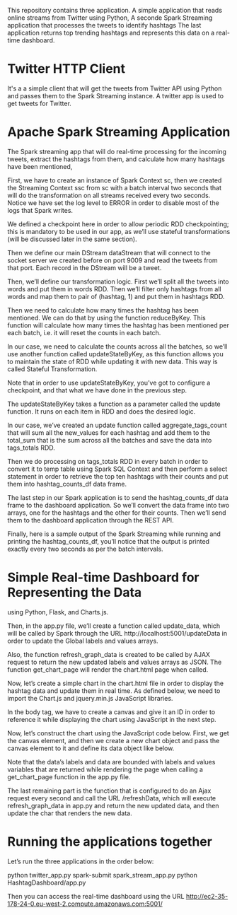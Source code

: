 This repository contains three application.
A simple application that reads online streams from Twitter using Python,
A seconde Spark Streaming application that processes the tweets to identify hashtags
The last application returns top trending hashtags and represents this data on a real-time dashboard.



# Twitter HTTP Client
It's a a simple client that will get the tweets from Twitter API using Python 
and passes them to the Spark Streaming instance.
A twitter app is used to get tweets for Twitter.


# Apache Spark Streaming Application

The Spark streaming app that will do real-time processing for the incoming tweets, extract the hashtags from them, and calculate how many hashtags have been mentioned,

First, we have to create an instance of Spark Context sc, then we created the Streaming Context ssc from sc with a batch interval two seconds that will do the transformation on all streams received every two seconds. Notice we have set the log level to ERROR in order to disable most of the logs that Spark writes.

We defined a checkpoint here in order to allow periodic RDD checkpointing; this is mandatory to be used in our app, as we’ll use stateful transformations (will be discussed later in the same section).

Then we define our main DStream dataStream that will connect to the socket server we created before on port 9009 and read the tweets from that port. Each record in the DStream will be a tweet.


Then, we’ll define our transformation logic. First we’ll split all the tweets into words and put them in words RDD. Then we’ll filter only hashtags from all words and map them to pair of (hashtag, 1) and put them in hashtags RDD.

Then we need to calculate how many times the hashtag has been mentioned. We can do that by using the function reduceByKey. This function will calculate how many times the hashtag has been mentioned per each batch, i.e. it will reset the counts in each batch.

In our case, we need to calculate the counts across all the batches, so we’ll use another function called updateStateByKey, as this function allows you to maintain the state of RDD while updating it with new data. This way is called Stateful Transformation.

Note that in order to use updateStateByKey, you’ve got to configure a checkpoint, and that what we have done in the previous step.


The updateStateByKey takes a function as a parameter called the update function. It runs on each item in RDD and does the desired logic.

In our case, we’ve created an update function called aggregate_tags_count that will sum all the new_values for each hashtag and add them to the total_sum that is the sum across all the batches and save the data into tags_totals RDD.



Then we do processing on tags_totals RDD in every batch in order to convert it to temp table using Spark SQL Context and then perform a select statement in order to retrieve the top ten hashtags with their counts and put them into hashtag_counts_df data frame.



The last step in our Spark application is to send the hashtag_counts_df data frame to the dashboard application. So we’ll convert the data frame into two arrays, one for the hashtags and the other for their counts. Then we’ll send them to the dashboard application through the REST API.


Finally, here is a sample output of the Spark Streaming while running and printing the hashtag_counts_df, you’ll notice that the output is printed exactly every two seconds as per the batch intervals.



# Simple Real-time Dashboard for Representing the Data

using Python, Flask, and Charts.js.



Then, in the app.py file, we’ll create a function called update_data, which will be called by Spark through the URL http://localhost:5001/updateData in order to update the Global labels and values arrays.

Also, the function refresh_graph_data is created to be called by AJAX request to return the new updated labels and values arrays as JSON. The function get_chart_page will render the chart.html page when called.






Now, let’s create a simple chart in the chart.html file in order to display the hashtag data and update them in real time. As defined below, we need to import the Chart.js and jquery.min.js JavaScript libraries.

In the body tag, we have to create a canvas and give it an ID in order to reference it while displaying the chart using JavaScript in the next step.




Now, let’s construct the chart using the JavaScript code below. First, we get the canvas element, and then we create a new chart object and pass the canvas element to it and define its data object like below.

Note that the data’s labels and data are bounded with labels and values variables that are returned while rendering the page when calling a get_chart_page function in the app.py file.

The last remaining part is the function that is configured to do an Ajax request every second and call the URL /refreshData, which will execute refresh_graph_data in app.py and return the new updated data, and then update the char that renders the new data.




# Running the applications together

Let’s run the three applications in the order below: 

python twitter_app.py
spark-submit spark_stream_app.py 
python HashtagDashboard/app.py


Then you can access the real-time dashboard using the URL <http://ec2-35-178-24-0.eu-west-2.compute.amazonaws.com:5001/>







